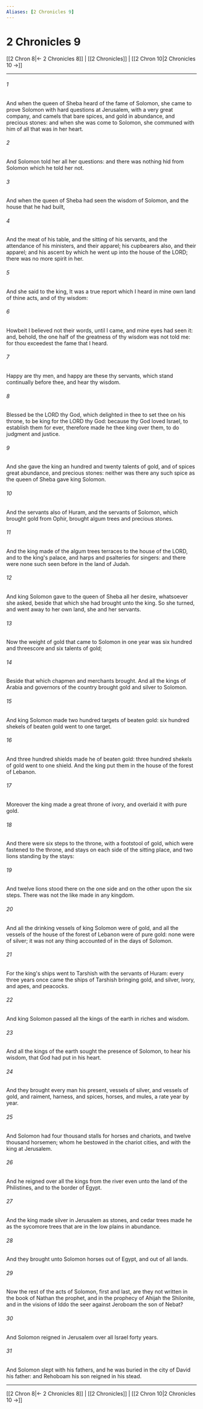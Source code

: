 ```yaml
---
Aliases: [2 Chronicles 9]
---
```

# 2 Chronicles 9

[[2 Chron 8|← 2 Chronicles 8]] | [[2 Chronicles]] | [[2 Chron 10|2 Chronicles 10 →]]
***



###### 1 
And when the queen of Sheba heard of the fame of Solomon, she came to prove Solomon with hard questions at Jerusalem, with a very great company, and camels that bare spices, and gold in abundance, and precious stones: and when she was come to Solomon, she communed with him of all that was in her heart. 

###### 2 
And Solomon told her all her questions: and there was nothing hid from Solomon which he told her not. 

###### 3 
And when the queen of Sheba had seen the wisdom of Solomon, and the house that he had built, 

###### 4 
And the meat of his table, and the sitting of his servants, and the attendance of his ministers, and their apparel; his cupbearers also, and their apparel; and his ascent by which he went up into the house of the LORD; there was no more spirit in her. 

###### 5 
And she said to the king, It was a true report which I heard in mine own land of thine acts, and of thy wisdom: 

###### 6 
Howbeit I believed not their words, until I came, and mine eyes had seen it: and, behold, the one half of the greatness of thy wisdom was not told me: for thou exceedest the fame that I heard. 

###### 7 
Happy are thy men, and happy are these thy servants, which stand continually before thee, and hear thy wisdom. 

###### 8 
Blessed be the LORD thy God, which delighted in thee to set thee on his throne, to be king for the LORD thy God: because thy God loved Israel, to establish them for ever, therefore made he thee king over them, to do judgment and justice. 

###### 9 
And she gave the king an hundred and twenty talents of gold, and of spices great abundance, and precious stones: neither was there any such spice as the queen of Sheba gave king Solomon. 

###### 10 
And the servants also of Huram, and the servants of Solomon, which brought gold from Ophir, brought algum trees and precious stones. 

###### 11 
And the king made of the algum trees terraces to the house of the LORD, and to the king's palace, and harps and psalteries for singers: and there were none such seen before in the land of Judah. 

###### 12 
And king Solomon gave to the queen of Sheba all her desire, whatsoever she asked, beside that which she had brought unto the king. So she turned, and went away to her own land, she and her servants. 

###### 13 
Now the weight of gold that came to Solomon in one year was six hundred and threescore and six talents of gold; 

###### 14 
Beside that which chapmen and merchants brought. And all the kings of Arabia and governors of the country brought gold and silver to Solomon. 

###### 15 
And king Solomon made two hundred targets of beaten gold: six hundred shekels of beaten gold went to one target. 

###### 16 
And three hundred shields made he of beaten gold: three hundred shekels of gold went to one shield. And the king put them in the house of the forest of Lebanon. 

###### 17 
Moreover the king made a great throne of ivory, and overlaid it with pure gold. 

###### 18 
And there were six steps to the throne, with a footstool of gold, which were fastened to the throne, and stays on each side of the sitting place, and two lions standing by the stays: 

###### 19 
And twelve lions stood there on the one side and on the other upon the six steps. There was not the like made in any kingdom. 

###### 20 
And all the drinking vessels of king Solomon were of gold, and all the vessels of the house of the forest of Lebanon were of pure gold: none were of silver; it was not any thing accounted of in the days of Solomon. 

###### 21 
For the king's ships went to Tarshish with the servants of Huram: every three years once came the ships of Tarshish bringing gold, and silver, ivory, and apes, and peacocks. 

###### 22 
And king Solomon passed all the kings of the earth in riches and wisdom. 

###### 23 
And all the kings of the earth sought the presence of Solomon, to hear his wisdom, that God had put in his heart. 

###### 24 
And they brought every man his present, vessels of silver, and vessels of gold, and raiment, harness, and spices, horses, and mules, a rate year by year. 

###### 25 
And Solomon had four thousand stalls for horses and chariots, and twelve thousand horsemen; whom he bestowed in the chariot cities, and with the king at Jerusalem. 

###### 26 
And he reigned over all the kings from the river even unto the land of the Philistines, and to the border of Egypt. 

###### 27 
And the king made silver in Jerusalem as stones, and cedar trees made he as the sycomore trees that are in the low plains in abundance. 

###### 28 
And they brought unto Solomon horses out of Egypt, and out of all lands. 

###### 29 
Now the rest of the acts of Solomon, first and last, are they not written in the book of Nathan the prophet, and in the prophecy of Ahijah the Shilonite, and in the visions of Iddo the seer against Jeroboam the son of Nebat? 

###### 30 
And Solomon reigned in Jerusalem over all Israel forty years. 

###### 31 
And Solomon slept with his fathers, and he was buried in the city of David his father: and Rehoboam his son reigned in his stead.

***
[[2 Chron 8|← 2 Chronicles 8]] | [[2 Chronicles]] | [[2 Chron 10|2 Chronicles 10 →]]
